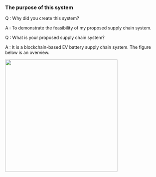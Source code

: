### The purpose of this system

Q : Why did you create this system?

A : To demonstrate the feasibility of my proposed supply chain system.

Q : What is your proposed supply chain system?

A : It is a blockchain-based EV battery supply chain system. The figure below is an overview.

<img src="./images/bscoverview.png" width="360px">
